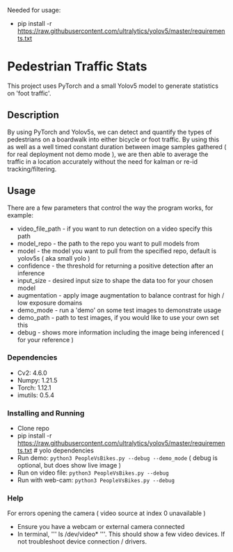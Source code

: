 Needed for usage:
- pip install -r https://raw.githubusercontent.com/ultralytics/yolov5/master/requirements.txt

# Pedestrian Traffic Stats

This project uses PyTorch and a small Yolov5 model to generate statistics on 'foot traffic'.

## Description

By using PyTorch and Yolov5s, we can detect and quantify the types of pedestrians on a boardwalk into either 
bicycle or foot traffic. By using this as well as a well timed constant duration between image samples gathered
( for real deployment not demo mode ), we are then able to average the traffic in a location accurately without
the need for kalman or re-id tracking/filtering.

## Usage
There are a few parameters that control the way the program works, for example:
* video_file_path - if you want to run detection on a video specify this path
* model_repo - the path to the repo you want to pull models from
* model - the model you want to pull from the specified repo, default is yolov5s ( aka small yolo )
* confidence - the threshold for returning a positive detection after an inference
* input_size - desired input size to shape the data too for your chosen model
* augmentation - apply image augmentation to balance contrast for high / low exposure domains
* demo_mode - run a 'demo' on some test images to demonstrate usage
* demo_path - path to test images, if you would like to use your own set this
* debug - shows more information including the image being inferenced ( for your reference )


### Dependencies
* Cv2: 4.6.0
* Numpy: 1.21.5
* Torch: 1.12.1
* imutils: 0.5.4

### Installing and Running

* Clone repo
* pip install -r https://raw.githubusercontent.com/ultralytics/yolov5/master/requirements.txt  # yolo dependencies
* Run demo: ``` python3 PeopleVsBikes.py --debug --demo_mode ``` ( debug is optional, but does show live image )
* Run on video file: ``` python3 PeopleVsBikes.py --debug ```
* Run with web-cam: ``` python3 PeopleVsBikes.py --debug ```

### Help
For errors opening the camera ( video source at index 0 unavailable )
* Ensure you have a webcam or external camera connected 
* In terminal, ''' ls /dev/video* '''. This should show a few video devices. If not troubleshoot device connection / drivers.
